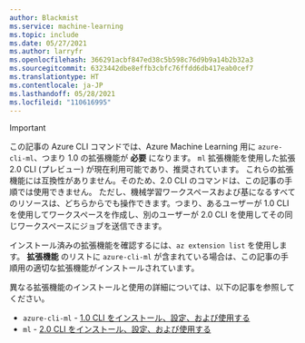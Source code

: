 ```yaml
---
author: Blackmist
ms.service: machine-learning
ms.topic: include
ms.date: 05/27/2021
ms.author: larryfr
ms.openlocfilehash: 366291acbf847ed38c5b598c76d9b9a14b2b32a3
ms.sourcegitcommit: 6323442dbe8effb3cbfc76ffdd6db417eab0cef7
ms.translationtype: HT
ms.contentlocale: ja-JP
ms.lasthandoff: 05/28/2021
ms.locfileid: "110616995"
---
```

> [!IMPORTANT]
> この記事の Azure CLI コマンドでは、Azure Machine Learning 用に `azure-cli-ml`、つまり 1.0 の拡張機能が __必要__ になります。 `ml` 拡張機能を使用した拡張 2.0 CLI (プレビュー) が現在利用可能であり、推奨されています。 これらの拡張機能には互換性がありません。そのため、2.0 CLI のコマンドは、この記事の手順では使用できません。 ただし、機械学習ワークスペースおよび基になるすべてのリソースは、どちらからでも操作できます。つまり、あるユーザーが 1.0 CLI を使用してワークスペースを作成し、別のユーザーが 2.0 CLI を使用してその同じワークスペースにジョブを送信できます。
>
> インストール済みの拡張機能を確認するには、`az extension list` を使用します。 __拡張機能__ のリストに `azure-cli-ml` が含まれている場合は、この記事の手順用の適切な拡張機能がインストールされています。
>
> 異なる拡張機能のインストールと使用の詳細については、以下の記事を参照してください。
> 
> * `azure-cli-ml` - [1.0 CLI をインストール、設定、および使用する](../articles/machine-learning/reference-azure-machine-learning-cli.md)
> * `ml` - [2.0 CLI をインストール、設定、および使用する](../articles/machine-learning/how-to-configure-cli.md)
